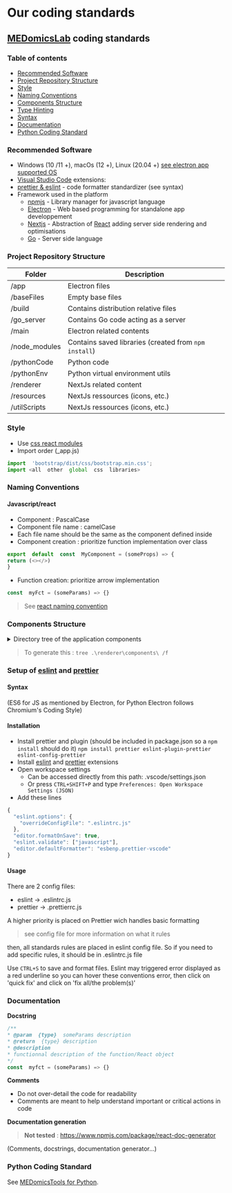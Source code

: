 # Our coding standards

## [MEDomicsLab](https://www.medomicslab.com/) coding standards

### Table of contents

* [Recommended Software](our-coding-standards.md#recommended-software)
* [Project Repository Structure](our-coding-standards.md#project-repository-structure)
* [Style](our-coding-standards.md#style)
* [Naming Conventions](our-coding-standards.md#naming-conventions)
* [Components Structure](our-coding-standards.md#components-structure)
* [Type Hinting](our-coding-standards.md#setup-of-eslint-and-prettier)
* [Syntax](our-coding-standards.md#syntax)
* [Documentation](our-coding-standards.md#documentation)
* [Python Coding Standard](our-coding-standards.md#python-coding-standard)

### Recommended Software

* Windows (10 /11 +), macOs (12 +), Linux (20.04 +) [see electron app supported OS](https://www.electronjs.org/de/docs/latest/tutorial/unterst%C3%BCtzung#supported-versions)
* [Visual Studio Code](https://code.visualstudio.com/) extensions:
* [prettier & eslint](https://marketplace.visualstudio.com/items?itemName=rvest.vs-code-prettier-eslint) - code formatter standardizer (see syntax)
* Framework used in the platform
  * [npmjs](https://www.npmjs.com/) - Library manager for javascript language
  * [Electron](https://www.electronjs.org/) - Web based programming for standalone app developpement
  * [Nextjs](https://nextjs.org/) - Abstraction of [React](https://react.dev) adding server side rendering and optimisations
  * [Go](https://go.dev/) - Server side language

### Project Repository Structure

| Folder         | Description                                           |
| -------------- | ----------------------------------------------------- |
| /app           | Electron files                                        |
| /baseFiles     | Empty base files                                      |
| /build         | Contains distribution relative files                  |
| /go\_server    | Contains Go code acting as a server                   |
| /main          | Electron related contents                             |
| /node\_modules | Contains saved libraries (created from `npm install`) |
| /pythonCode    | Python code                                           |
| /pythonEnv     | Python virtual environment utils                      |
| /renderer      | NextJs related content                                |
| /resources     | NextJs ressources (icons, etc.)                       |
| /utilScripts   | NextJs ressources (icons, etc.)                       |

### Style

* Use [css react modules](https://create-react-app.dev/docs/adding-a-css-modules-stylesheet/)
* Import order (\_app.js)

```javascript
import  'bootstrap/dist/css/bootstrap.min.css';
import <all  other  global  css  libraries>
```

### Naming Conventions

#### Javascript/react

* Component : PascalCase
* Component file name : camelCase
* Each file name should be the same as the component defined inside
* Component creation : prioritize function implementation over class

```javascript
export  default  const  MyComponent = (someProps) =­> {
return (<></>)
}
```

* Function creation: prioritize arrow implementation

```javascript
const  myFct = (someParams) =­> {}
```

> See [react naming convention](https://www.upbeatcode.com/react/react-naming-conventions/)

### Components Structure

<details>

<summary>Directory tree of the application components</summary>

<pre class="language-bash"><code class="lang-bash">components
├───dataTypeVisualisation
│       dataTablePopoverBPClass.jsx
<strong>│       dataTableWrapper.jsx
</strong>│       dataTableWrapperBPClass.tsx
│
├───evaluation
│       dashboard.jsx
│       evaluationPageContent.jsx
│       pageConfig.jsx
│       pageEval.jsx
│       predictPanel.jsx
│
├───extractionImage
│   │   extractionJPG.jsx
│   │
│   └───extractionTypes
│           extractionDenseNet.jsx
│
├───extractionMEDimage
│   │   docLink.jsx
│   │   flowCanvas.jsx
│   │
│   ├───buttonsTypes
│   │       resultsButton.jsx
│   │       viewButton.jsx
│   │
│   └───nodesTypes
│       │   extractionNode.jsx
│       │   featuresNode.jsx
│       │   filterNode.jsx
│       │   segmentationNode.jsx
│       │   standardNode.jsx
│       │
│       ├───filterTypes
│       │       gaborFilter.jsx
│       │       lawsFilter.jsx
│       │       logFilter.jsx
│       │       meanFilter.jsx
│       │       waveletFilter.jsx
│       │
│       └───standardNodeForms
│               discretizationForm.jsx
│               inputForm.jsx
│               interpolationForm.jsx
│               reSegmentationForm.jsx
│
├───extractionTabular
│   │   extractionTabularData.jsx
│   │
│   └───extractionTypes
│           extractionBioBERT.jsx
│           extractionTSfresh.jsx
│
├───flow
│   │   btnDiv.jsx
│   │   codeEditor.jsx
│   │   errorRequestDialog.jsx
│   │   flowPageBase.jsx
│   │   groupNode.jsx
│   │   handlers.jsx
│   │   node.jsx
│   │   nodeWrapperResults.jsx
│   │   sidebarAvailableNodes.jsx
│   │   workflowBase.jsx
│   │
│   ├───context
│   │       flowFunctionsContext.jsx
│   │       flowInfosContext.jsx
│   │       flowResultsContext.jsx
│   │
│   └───results
│           pipelinesResults.jsx
│           resultsPane.jsx
│
├───generalPurpose
│       errorRequestContext.jsx
│       loaderContext.jsx
│       progressBarRequests.jsx
│
├───input
│       groupingTool.jsx
│       holdOutSetCreationTool.jsx
│       mergeTool.jsx
│       simpleCleaningTool.jsx
│       subsetCreationTool.jsx
│
├───layout
│   │   actionContext.jsx
│   │   iconSidebar.jsx
│   │   layoutContext.jsx
│   │   layoutManager.jsx
│   │
│   ├───flexlayout
│   │       mainContainerClass.tsx
│   │       popout.html
│   │       popupMenu.tsx
│   │       simple.layout
│   │       tabStorage.tsx
│   │       utils.tsx
│   │       zoomPanPinchComponent.jsx
│   │
│   └───sidebarTools
│       │   components.jsx
│       │   fileCreationBtn.jsx
│       │   recursiveChildrenTest.js
│       │
│       ├───directoryTree
│       │       renderItem.js
│       │       sidebarDirectoryTreeControlled.jsx
│       │       workspaceDirectoryTree.jsx
│       │
│       └───pageSidebar
│               evaluationSidebar.jsx
│               explorerSidebar.jsx
│               extractionSidebar.jsx
│               flowSceneSidebar.jsx
│               homeSidebar.jsx
│               inputSidebar.jsx
│               layoutTestSidebar.jsx
│               searchSidebar.jsx
│
├───learning
│   │   checkOption.jsx
│   │   input.jsx
│   │   modalSettingsChooser.jsx
│   │   workflow.jsx
│   │
│   ├───nodesTypes
│   │       datasetNode.jsx
│   │       loadModelNode.jsx
│   │       optimizeIO.jsx
│   │       selectionNode.jsx
│   │       standardNode.jsx
│   │
│   └───results
│       ├───node
│       │       analyseResults.jsx
│       │       dataParamResults.jsx
│       │       modelsResults.jsx
│       │       saveModelResults.jsx
│       │
│       └───utilities
│               dataTablePath.jsx
│               parameters.jsx
│
├───mainPages
│   │   application.jsx
│   │   evaluation.jsx
│   │   exploratory.jsx
│   │   extractionImage.jsx
│   │   extractionMEDimage.jsx
│   │   extractionText.jsx
│   │   extractionTS.jsx
│   │   home.jsx
│   │   htmlViewer.jsx
│   │   input.jsx
│   │   learning.jsx
│   │   modelViewer.jsx
│   │   output.jsx
│   │   results.jsx
│   │   terminal.jsx
│   │   test.jsx
│   │
│   ├───dataComponents
│   │       datasetSelector.jsx
│   │       dataTableFromContext.jsx
│   │       dataTableFromContextBP.jsx
│   │       dropzoneComponent.jsx
│   │       dropzoneComponent2.jsx
│   │       listBoxSelector.jsx
│   │       wsSelect.jsx
│   │
│   └───moduleBasics
│           modulePage.jsx
│           pageInfosContext.jsx
│
└───workspace
        dataContext.jsx
        medDataObject.js
        workspaceContext.jsx
</code></pre>



</details>

> To generate this : `tree .\renderer\components\ /f`

### Setup of [eslint](https://eslint.org/docs/latest/use/getting-started) and [prettier](https://marketplace.visualstudio.com/items?itemName=esbenp.prettier-vscode)

#### Syntax

(ES6 for JS as mentioned by Electron, for Python Electron follows Chromium's Coding Style)

#### Installation

* Install prettier and plugin (should be included in package.json so a `npm install` should do it) `npm install prettier eslint-plugin-prettier eslint-config-prettier`
* Install [eslint](https://marketplace.visualstudio.com/items?itemName=dbaeumer.vscode-eslint) and [prettier](https://marketplace.visualstudio.com/items?itemName=esbenp.prettier-vscode) extensions
* Open workspace settings
  * Can be accessed directly from this path: .vscode/settings.json
  * Or press `CTRL+SHIFT+P` and type `Preferences: Open Workspace Settings (JSON)`
* Add these lines

```javascript
{
  "eslint.options": {
    "overrideConfigFile": ".eslintrc.js"
  },
  "editor.formatOnSave": true,
  "eslint.validate": ["javascript"],
  "editor.defaultFormatter": "esbenp.prettier-vscode"
}
```

#### Usage

There are 2 config files:

* eslint -­> .eslintrc.js
* prettier -> .prettierrc.js

A higher priority is placed on Prettier wich handles basic formatting

> see config file for more information on what it rules

then, all standards rules are placed in eslint config file. So if you need to add specific rules, it should be in .eslintrc.js file

Use `CTRL+S` to save and format files. Eslint may triggered error displayed as a red underline so you can hover these conventions error, then click on 'quick fix' and click on 'fix all/the problem(s)'

### Documentation

**Docstring**

```javascript
/**
* @param  {type}  someParams description
* @return  {type} description
* @description
* functionnal description of the function/React object
*/
const  myfct = (someParams) =­> {}
```

**Comments**

* Do not over-detail the code for readability
* Comments are meant to help understand important or critical actions in code

**Documentation generation**

> **Not tested** : https://www.npmjs.com/package/react-doc-generator

(Comments, docstrings, documentation generator...)

### Python Coding Standard

See [MEDomicsTools for Python](https://github.com/MEDomics-UdeS/MEDomicsTools/blob/main/python.md).
